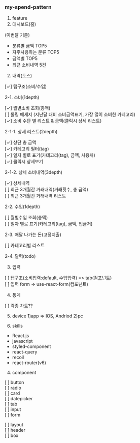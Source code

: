 ### my-spend-pattern

1. feature
1. 대시보드(홈)

(이번달 기준)

- 분류별 금액 TOP5
- 자주사용하는 분류 TOP5
- 금액별 TOP5
- 최근 소비내역 5건

2.  내역(토스)

[✓] 탭구조(소비/수입)

2-1. 소비(1depth)

[✓] 월별소비 조회(총액)\
[ ] 롤링 메세지 (지난달 대비 소비금액표기, 가장 많이 소비한 카테고리)\
[✓] 소비 수단 별 리스트 & 금액(클릭시 상세 리스트)

2-1-1. 상세 리스트(2depth)

[✓] 상단 총 금액\
[✓] 카테고리 필터(tag)\
[✓] 일자 별로 표기(카테고리(tag), 금액, 사용처)\
[✓] 클릭시 상세보기

2-1-2. 상세 소비내역(3depth)

[✓] 상세내역\
[ ] 최근 3개월간 거래내역(거래횟수, 총 금액)\
[ ] 최근 3개월간 거래내역 리스트

2-2. 수입(1depth)

[ ] 월별수입 조회(총액)\
[ ] 일자 별로 표기(카테고리(tag), 금액, 입금처)

2-3. 매달 나가는 돈(고정지출)

[ ] 카테고리별 리스트

2-4. 달력(todo)

3.  입력

[ ] 탭구조(소비입력:default, 수입입력) => tab(컴포넌트)\
[ ] 입력 form => use-react-form(컴포넌트)

4. 통계

[ ] 각종 차트??

5. device
   1)app => IOS, Andriod
   2)pc

6. skills

- React.js
- javascript
- styled-component
- react-query
- recoil
- react-router(v6)

4. component

[ ] button\
[ ] radio\
[ ] card\
[ ] datepicker\
[ ] tab\
[ ] input\
[ ] form

[ ] layout\
[ ] header\
[ ] box
